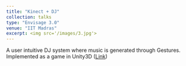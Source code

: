 ```yaml
---
title: "Kinect + DJ"
collection: talks
type: "Envisage 3.0"
venue: "IIT Madras"
excerpt: <img src='/images/3.jpg'> 
---
```


A user intuitive DJ system where music is generated through Gestures. Implemented as a game in Unity3D  ([Link](https://github.com/anshulbshah/Kinect-DJ))
